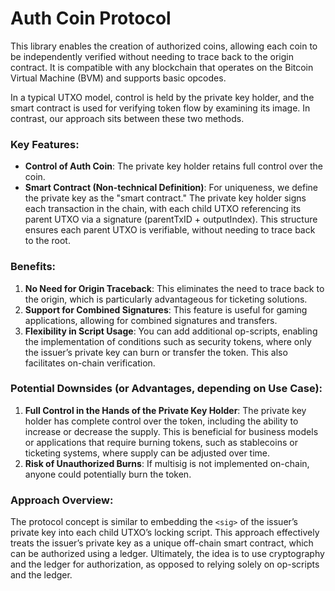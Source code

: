 # Auth Coin Protocol

This library enables the creation of authorized coins, allowing each coin to be independently verified without needing to trace back to the origin contract. It is compatible with any blockchain that operates on the Bitcoin Virtual Machine (BVM) and supports basic opcodes.

In a typical UTXO model, control is held by the private key holder, and the smart contract is used for verifying token flow by examining its image. In contrast, our approach sits between these two methods.

### Key Features:

- **Control of Auth Coin**: The private key holder retains full control over the coin.
- **Smart Contract (Non-technical Definition)**: For uniqueness, we define the private key as the "smart contract." The private key holder signs each transaction in the chain, with each child UTXO referencing its parent UTXO via a signature (parentTxID + outputIndex). This structure ensures each parent UTXO is verifiable, without needing to trace back to the root.

### Benefits:

1. **No Need for Origin Traceback**: This eliminates the need to trace back to the origin, which is particularly advantageous for ticketing solutions.
2. **Support for Combined Signatures**: This feature is useful for gaming applications, allowing for combined signatures and transfers.
3. **Flexibility in Script Usage**: You can add additional op-scripts, enabling the implementation of conditions such as security tokens, where only the issuer’s private key can burn or transfer the token. This also facilitates on-chain verification.

### Potential Downsides (or Advantages, depending on Use Case):

1. **Full Control in the Hands of the Private Key Holder**: The private key holder has complete control over the token, including the ability to increase or decrease the supply. This is beneficial for business models or applications that require burning tokens, such as stablecoins or ticketing systems, where supply can be adjusted over time.
2. **Risk of Unauthorized Burns**: If multisig is not implemented on-chain, anyone could potentially burn the token.

### Approach Overview:

The protocol concept is similar to embedding the `<sig>` of the issuer’s private key into each child UTXO’s locking script. This approach effectively treats the issuer’s private key as a unique off-chain smart contract, which can be authorized using a ledger. Ultimately, the idea is to use cryptography and the ledger for authorization, as opposed to relying solely on op-scripts and the ledger.